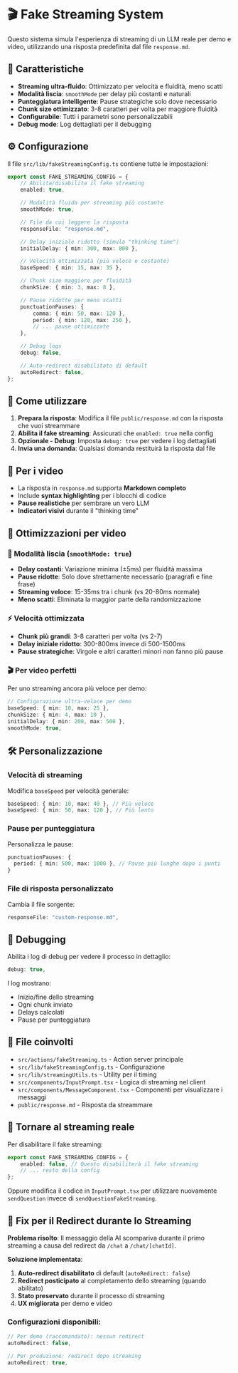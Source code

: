 # 🎬 Fake Streaming System

Questo sistema simula l'esperienza di streaming di un LLM reale per demo e video, utilizzando una risposta predefinita dal file `response.md`.

## 🚀 Caratteristiche

-   **Streaming ultra-fluido**: Ottimizzato per velocità e fluidità, meno scatti
-   **Modalità liscia**: `smoothMode` per delay più costanti e naturali
-   **Punteggiatura intelligente**: Pause strategiche solo dove necessario
-   **Chunk size ottimizzato**: 3-8 caratteri per volta per maggiore fluidità
-   **Configurabile**: Tutti i parametri sono personalizzabili
-   **Debug mode**: Log dettagliati per il debugging

## ⚙️ Configurazione

Il file `src/lib/fakeStreamingConfig.ts` contiene tutte le impostazioni:

```typescript
export const FAKE_STREAMING_CONFIG = {
	// Abilita/disabilita il fake streaming
	enabled: true,

	// Modalità fluida per streaming più costante
	smoothMode: true,

	// File da cui leggere la risposta
	responseFile: "response.md",

	// Delay iniziale ridotto (simula "thinking time")
	initialDelay: { min: 300, max: 800 },

	// Velocità ottimizzata (più veloce e costante)
	baseSpeed: { min: 15, max: 35 },

	// Chunk size maggiore per fluidità
	chunkSize: { min: 3, max: 8 },

	// Pause ridotte per meno scatti
	punctuationPauses: {
		comma: { min: 50, max: 120 },
		period: { min: 120, max: 250 },
		// ... pause ottimizzate
	},

	// Debug logs
	debug: false,

	// Auto-redirect disabilitato di default
	autoRedirect: false,
};
```

## 📝 Come utilizzare

1. **Prepara la risposta**: Modifica il file `public/response.md` con la risposta che vuoi streammare
2. **Abilita il fake streaming**: Assicurati che `enabled: true` nella config
3. **Opzionale - Debug**: Imposta `debug: true` per vedere i log dettagliati
4. **Invia una domanda**: Qualsiasi domanda restituirà la risposta dal file

## 🎯 Per i video

-   La risposta in `response.md` supporta **Markdown completo**
-   Include **syntax highlighting** per i blocchi di codice
-   **Pause realistiche** per sembrare un vero LLM
-   **Indicatori visivi** durante il "thinking time"

## 🎯 Ottimizzazioni per video

### 🚄 Modalità liscia (`smoothMode: true`)

-   **Delay costanti**: Variazione minima (±5ms) per fluidità massima
-   **Pause ridotte**: Solo dove strettamente necessario (paragrafi e fine frase)
-   **Streaming veloce**: 15-35ms tra i chunk (vs 20-80ms normale)
-   **Meno scatti**: Eliminata la maggior parte della randomizzazione

### ⚡ Velocità ottimizzata

-   **Chunk più grandi**: 3-8 caratteri per volta (vs 2-7)
-   **Delay iniziale ridotto**: 300-800ms invece di 500-1500ms
-   **Pause strategiche**: Virgole e altri caratteri minori non fanno più pause

### 🎬 Per video perfetti

Per uno streaming ancora più veloce per demo:

```typescript
// Configurazione ultra-veloce per demo
baseSpeed: { min: 10, max: 25 },
chunkSize: { min: 4, max: 10 },
initialDelay: { min: 200, max: 500 },
smoothMode: true,
```

## 🛠️ Personalizzazione

### Velocità di streaming

Modifica `baseSpeed` per velocità generale:

```typescript
baseSpeed: { min: 10, max: 40 }, // Più veloce
baseSpeed: { min: 50, max: 120 }, // Più lento
```

### Pause per punteggiatura

Personalizza le pause:

```typescript
punctuationPauses: {
  period: { min: 500, max: 1000 }, // Pause più lunghe dopo i punti
}
```

### File di risposta personalizzato

Cambia il file sorgente:

```typescript
responseFile: "custom-response.md",
```

## 🐛 Debugging

Abilita i log di debug per vedere il processo in dettaglio:

```typescript
debug: true,
```

I log mostrano:

-   Inizio/fine dello streaming
-   Ogni chunk inviato
-   Delays calcolati
-   Pause per punteggiatura

## 📁 File coinvolti

-   `src/actions/fakeStreaming.ts` - Action server principale
-   `src/lib/fakeStreamingConfig.ts` - Configurazione
-   `src/lib/streamingUtils.ts` - Utility per il timing
-   `src/components/InputPrompt.tsx` - Logica di streaming nel client
-   `src/components/MessageComponent.tsx` - Componenti per visualizzare i messaggi
-   `public/response.md` - Risposta da streammare

## 🔄 Tornare al streaming reale

Per disabilitare il fake streaming:

```typescript
export const FAKE_STREAMING_CONFIG = {
	enabled: false, // Questo disabiliterà il fake streaming
	// ... resto della config
};
```

Oppure modifica il codice in `InputPrompt.tsx` per utilizzare nuovamente `sendQuestion` invece di `sendQuestionFakeStreaming`.

## 🔧 Fix per il Redirect durante lo Streaming

**Problema risolto**: Il messaggio della AI scompariva durante il primo streaming a causa del redirect da `/chat` a `/chat/[chatId]`.

**Soluzione implementata**:

1. **Auto-redirect disabilitato** di default (`autoRedirect: false`)
2. **Redirect posticipato** al completamento dello streaming (quando abilitato)
3. **Stato preservato** durante il processo di streaming
4. **UX migliorata** per demo e video

### Configurazioni disponibili:

```typescript
// Per demo (raccomandato): nessun redirect
autoRedirect: false,

// Per produzione: redirect dopo streaming
autoRedirect: true,
```
